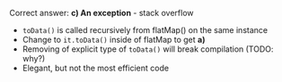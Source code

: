 Correct answer: **c) An exception** - stack overflow

* `toData()` is called recursively from flatMap() on the same instance
* Change to `it.toData()` inside of flatMap to get **a)**
* Removing of explicit type of `toData()` will break compilation (TODO: why?)
* Elegant, but not the most efficient code